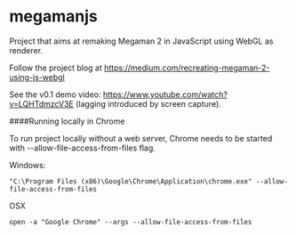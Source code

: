 # megamanjs

Project that aims at remaking Megaman 2 in JavaScript using WebGL as renderer. 

Follow the project blog at https://medium.com/recreating-megaman-2-using-js-webgl

See the v0.1 demo video: https://www.youtube.com/watch?v=LQHTdmzcV3E (lagging introduced by screen capture).

####Running locally in Chrome

To run project locally without a web server, Chrome needs to be started with --allow-file-access-from-files flag.

Windows:
```
"C:\Program Files (x86)\Google\Chrome\Application\chrome.exe" --allow-file-access-from-files
```

OSX
```
open -a "Google Chrome" --args --allow-file-access-from-files
```

